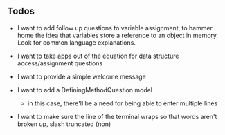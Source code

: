 ## Todos

- I want to add follow up questions to variable assignment, to hammer home the idea that variables store a reference to an object in memory. Look for common language explanations.

- I want to take apps out of the equation for data structure access/assignment questions

- I want to provide a simple welcome message

- I want to add a DefiningMethodQuestion model
  - in this case, there'll be a need for being able to enter multiple lines

- I want to make sure the line of the terminal wraps so that words aren't broken up, slash truncated (non)
